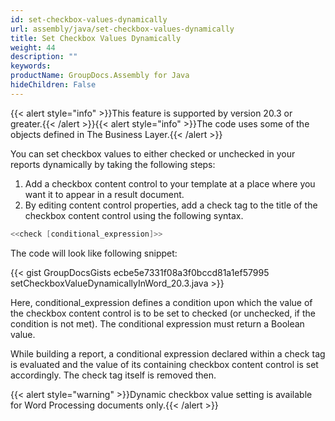 ```yaml
---
id: set-checkbox-values-dynamically
url: assembly/java/set-checkbox-values-dynamically
title: Set Checkbox Values Dynamically
weight: 44
description: ""
keywords: 
productName: GroupDocs.Assembly for Java
hideChildren: False
---
```

{{< alert style="info" >}}This feature is supported by version 20.3 or greater.{{< /alert >}}{{< alert style="info" >}}The code uses some of the objects defined in The Business Layer.{{< /alert >}}

You can set checkbox values to either checked or unchecked in your reports dynamically by taking the following steps:

1.  Add a checkbox content control to your template at a place where you want it to appear in a result document.
2.  By editing content control properties, add a check tag to the title of the checkbox content control using the following syntax.

```java
<<check [conditional_expression]>>
```

The code will look like following snippet:

{{< gist GroupDocsGists ecbe5e7331f08a3f0bccd81a1ef57995 setCheckboxValueDynamicallyInWord_20.3.java >}}



Here, conditional\_expression defines a condition upon which the value of the checkbox content control is to be set to checked (or unchecked, if the condition is not met). The conditional expression must return a Boolean value.

While building a report, a conditional expression declared within a check tag is evaluated and the value of its containing checkbox content control is set accordingly. The check tag itself is removed then.

{{< alert style="warning" >}}Dynamic checkbox value setting is available for Word Processing documents only.{{< /alert >}}
